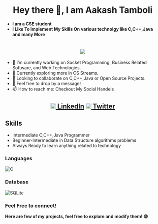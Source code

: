<h1 align="center"> Hey there 👋, I am Aakash Tamboli</h1>

- **I am a CSE student**
- **I Like To Implement My Skills On various technolgy like C,C++,Java and many More**

<h1 align="center">
  <a href="https://git.io/typing-svg">
    <img src="https://readme-typing-svg.herokuapp.com?size=21&lines=I+am+Technology+Geek;Love+To+Work+Around+with+DS+Algo">
  </a>
</h1>

- 🔭 I’m currently working on Socket Programming, Business Related Software, and Web Technologies. 
- 🌱 Currently exploring more in CS Streams.
- 👯 Looking to collaborate on C,C++,Java or Open Source Projects.
- 💬 Feel free to drop by a message!
- 📫 How to reach me: Checkout My Social Handels<br>

<h2 align="center">
<a href="https://www.linkedin.com/in/aakashtamboli" title="LinkedIn Profile"><img width="18" src="https://github.com/zumrudu-anka/zumrudu-anka/blob/master/images/linkedin.svg"> LinkedIn</a>
 <a href="https://twitter.com/AakashTamboli11" title="Twitter"><img width="18" src="https://upload.wikimedia.org/wikipedia/sco/9/9f/Twitter_bird_logo_2012.svg"> Twitter </a>
</h2>


## Skills
- Intermediate C,C++,Java Programmer
- Beginner-Intermediate in Data Structure algorithms problems
- Always Ready to learn anything related to technology

### Languages
<p float="left">
<img alt="C" src="https://img.shields.io/badge/c-%2300599C.svg?style=for-the-badge&logo=c&logoColor=white"/>
  
 
</p>

### Database
<p float="left">
<img alt="SQLite" src ="https://img.shields.io/badge/sqlite-%2307405e.svg?style=for-the-badge&logo=sqlite&logoColor=white"/>
</p>


### Feel Free to connect!

**Here are few of my projects, feel free to explore and modify them! 😄**
<!--
Here are some ideas to get you started:

- 🔭 I’m currently working on ...
- 🌱 I’m currently learning ...
- 👯 I’m looking to collaborate on ...
- 🤔 I’m looking for help with ...
- 💬 Ask me about ...
- 📫 How to reach me: ...
- 😄 Pronouns: ...
- ⚡ Fun fact: ...
-->
